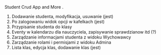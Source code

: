 Student Crud App and More .
1. Dodawanie studenta, modyfikacja, usuwanie (jest)
2. Po zalogowaniu widok opcji w kafelkach (jest)
3. Przypisanie studenta do klasy 
4. Eventy w kalendarzu dla nauczyciela, zapisywanie sprawdzianow itd (?)
5. Zarządzanie informacjami studenta z widoku Wychowawcy 
6. Zarządzanie rolami i permisjami z widoku Admina
7. Lista klas, edycja klas, dodawanie klas (jest)
